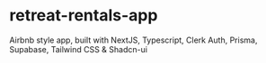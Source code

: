 # retreat-rentals-app

Airbnb style app, built with NextJS, Typescript, Clerk Auth, Prisma, Supabase, Tailwind CSS & Shadcn-ui

